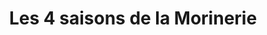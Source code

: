 ---
title: "Les 4 saisons de la Morinerie"
url: /saint-pierre-des-corps/les-4-saisons-de-la-morinerie/
shop: légumes
---